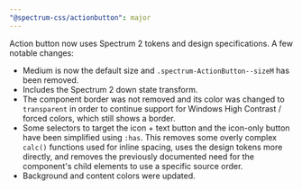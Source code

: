 ```yaml
---
"@spectrum-css/actionbutton": major
---
```


Action button now uses Spectrum 2 tokens and design specifications. A few notable changes:

- Medium is now the default size and `.spectrum-ActionButton--sizeM` has been removed.
- Includes the Spectrum 2 down state transform.
- The component border was not removed and its color was changed to `transparent` in order to continue support for Windows High Contrast / forced colors, which still shows a border.
- Some selectors to target the icon + text button and the icon-only button have been simplified using `:has`. This removes some overly complex `calc()` functions used for inline spacing, uses the design tokens more directly, and removes the previously documented need for the component's child elements to use a specific source order.
- Background and content colors were updated.
